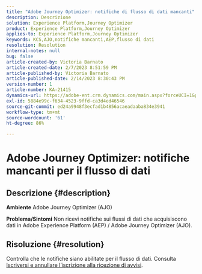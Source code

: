 ```yaml
---
title: "Adobe Journey Optimizer: notifiche di flusso di dati mancanti"
description: Descrizione
solution: Experience Platform,Journey Optimizer
product: Experience Platform,Journey Optimizer
applies-to: Experience Platform,Journey Optimizer
keywords: KCS,AJO,notifiche mancanti,AEP,flusso di dati
resolution: Resolution
internal-notes: null
bug: false
article-created-by: Victoria Barnato
article-created-date: 2/7/2023 8:51:59 PM
article-published-by: Victoria Barnato
article-published-date: 2/14/2023 8:30:43 PM
version-number: 1
article-number: KA-21415
dynamics-url: https://adobe-ent.crm.dynamics.com/main.aspx?forceUCI=1&pagetype=entityrecord&etn=knowledgearticle&id=3475a73e-29a7-ed11-aad1-6045bd0065f9
exl-id: 5884e99c-f634-4523-9ffd-ca3d4ed46546
source-git-commit: ed24a9948f3ecfad1b4856acaeadaaba834e3941
workflow-type: tm+mt
source-wordcount: '61'
ht-degree: 86%

---
```


# Adobe Journey Optimizer: notifiche mancanti per il flusso di dati

## Descrizione {#description}

<b>Ambiente</b>
Adobe Journey Optimizer (AJO)


<b>Problema/Sintomi</b>
Non ricevi notifiche sui flussi di dati che acquisiscono dati in Adobe Experience Platform (AEP) / Adobe Journey Optimizer (AJO).


## Risoluzione {#resolution}


Controlla che le notifiche siano abilitate per il flusso di dati. Consulta [Iscriversi e annullare l’iscrizione alla ricezione di avvisi](https://experienceleague.adobe.com/docs/experience-platform/sources/ui-tutorials/alerts.html?lang=it#subscribe-and-unsubscribe-to-alerts).
